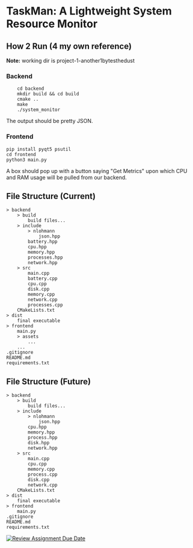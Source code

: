 # TaskMan: A Lightweight System Resource Monitor
## How 2 Run (4 my own reference)
**Note:** working dir is project-1-another1bytesthedust
### Backend
```
    cd backend
    mkdir build && cd build
    cmake ..
    make
    ./system_monitor
```
The output should be pretty JSON.
### Frontend

```
pip install pyqt5 psutil
cd frontend
python3 main.py
```
A box should pop up with a button saying "Get Metrics" upon which CPU and RAM usage will be pulled from our backend.
## File Structure (Current)
```
> backend
    > build
        build files...
    > include
        > nlohmann
            json.hpp
        battery.hpp
        cpu.hpp
        memory.hpp
        processes.hpp
        network.hpp
    > src
        main.cpp
        battery.cpp
        cpu.cpp
        disk.cpp
        memory.cpp
        network.cpp
        processes.cpp
    CMakeLists.txt
> dist
    final executable
> frontend
    main.py
    > assets
        ...
    ...
.gitignore
README.md
requirements.txt
```

## File Structure (Future)
```
> backend
    > build
        build files...
    > include
        > nlohmann
            json.hpp
        cpu.hpp
        memory.hpp
        process.hpp
        disk.hpp
        network.hpp
    > src
        main.cpp
        cpu.cpp
        memory.cpp
        process.cpp
        disk.cpp
        network.cpp
    CMakeLists.txt
> dist
    final executable
> frontend
    main.py
.gitignore
README.md
requirements.txt
```

[![Review Assignment Due Date](https://classroom.github.com/assets/deadline-readme-button-22041afd0340ce965d47ae6ef1cefeee28c7c493a6346c4f15d667ab976d596c.svg)](https://classroom.github.com/a/ybo2Cjmz)